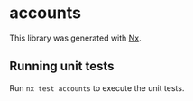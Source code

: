 # accounts

This library was generated with [Nx](https://nx.dev).

## Running unit tests

Run `nx test accounts` to execute the unit tests.
